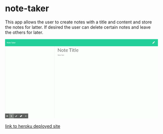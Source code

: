 # note-taker
This app allows the user to create notes with a title and content and store the notes for latter. If desired the user can delete certain notes and leave the others for later.

![gif of app use](public/assets/images/notetakergif.gif)

[link to heroku deployed site](https://powerful-wave-44678.herokuapp.com/)